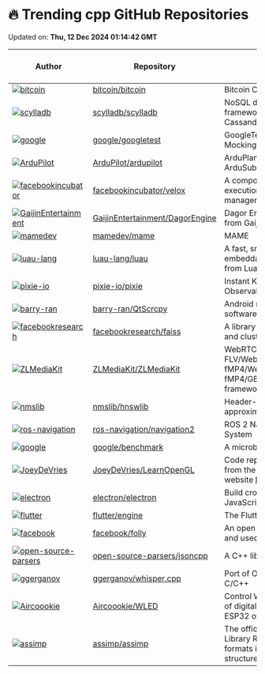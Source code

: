 # 🔥 Trending cpp GitHub Repositories

Updated on: **Thu, 12 Dec 2024 01:14:42 GMT**

| Author | Repository | Description | Language | ⭐ Total Stars | 🌟 Stars Today |
|--------|------------|-------------|----------|----------------|----------------|
| [![bitcoin](https://avatars.githubusercontent.com/u/126646?s=40&v=4)](https://github.com/bitcoin) | [bitcoin/bitcoin](https://github.com/bitcoin/bitcoin) | Bitcoin Core integration/staging tree | C++ | 80591 | 130 |
| [![scylladb](https://avatars.githubusercontent.com/u/1017210?s=40&v=4)](https://github.com/scylladb) | [scylladb/scylladb](https://github.com/scylladb/scylladb) | NoSQL data store using the seastar framework, compatible with Apache Cassandra | C++ | 13708 | 5 |
| [![google](https://avatars.githubusercontent.com/u/12735026?s=40&v=4)](https://github.com/google) | [google/googletest](https://github.com/google/googletest) | GoogleTest - Google Testing and Mocking Framework | C++ | 35014 | 7 |
| [![ArduPilot](https://avatars.githubusercontent.com/u/831867?s=40&v=4)](https://github.com/ArduPilot) | [ArduPilot/ardupilot](https://github.com/ArduPilot/ardupilot) | ArduPlane, ArduCopter, ArduRover, ArduSub source | C++ | 11184 | 15 |
| [![facebookincubator](https://avatars.githubusercontent.com/u/27965151?s=40&v=4)](https://github.com/facebookincubator) | [facebookincubator/velox](https://github.com/facebookincubator/velox) | A composable and fully extensible C++ execution engine library for data management systems. | C++ | 3553 | 5 |
| [![GaijinEntertainment](https://avatars.githubusercontent.com/u/16401507?s=40&v=4)](https://github.com/GaijinEntertainment) | [GaijinEntertainment/DagorEngine](https://github.com/GaijinEntertainment/DagorEngine) | Dagor Engine and Tools source code from Gaijin Games KFT | C++ | 2488 | 32 |
| [![mamedev](https://avatars.githubusercontent.com/u/16355444?s=40&v=4)](https://github.com/mamedev) | [mamedev/mame](https://github.com/mamedev/mame) | MAME | C++ | 8494 | 10 |
| [![luau-lang](https://avatars.githubusercontent.com/u/1106629?s=40&v=4)](https://github.com/luau-lang) | [luau-lang/luau](https://github.com/luau-lang/luau) | A fast, small, safe, gradually typed embeddable scripting language derived from Lua | C++ | 4111 | 5 |
| [![pixie-io](https://avatars.githubusercontent.com/u/2660846?s=40&v=4)](https://github.com/pixie-io) | [pixie-io/pixie](https://github.com/pixie-io/pixie) | Instant Kubernetes-Native Application Observability | C++ | 5645 | 1 |
| [![barry-ran](https://avatars.githubusercontent.com/u/18702692?s=40&v=4)](https://github.com/barry-ran) | [barry-ran/QtScrcpy](https://github.com/barry-ran/QtScrcpy) | Android real-time display control software | C++ | 21166 | 40 |
| [![facebookresearch](https://avatars.githubusercontent.com/u/6422482?s=40&v=4)](https://github.com/facebookresearch) | [facebookresearch/faiss](https://github.com/facebookresearch/faiss) | A library for efficient similarity search and clustering of dense vectors. | C++ | 31896 | 20 |
| [![ZLMediaKit](https://avatars.githubusercontent.com/u/11495632?s=40&v=4)](https://github.com/ZLMediaKit) | [ZLMediaKit/ZLMediaKit](https://github.com/ZLMediaKit/ZLMediaKit) | WebRTC/RTSP/RTMP/HTTP/HLS/HTTP-FLV/WebSocket-FLV/HTTP-TS/HTTP-fMP4/WebSocket-TS/WebSocket-fMP4/GB28181/SRT server and client framework based on C++11 | C++ | 14221 | 8 |
| [![nmslib](https://avatars.githubusercontent.com/u/16265186?s=40&v=4)](https://github.com/nmslib) | [nmslib/hnswlib](https://github.com/nmslib/hnswlib) | Header-only C++/python library for fast approximate nearest neighbors | C++ | 4430 | 5 |
| [![ros-navigation](https://avatars.githubusercontent.com/u/14944147?s=40&v=4)](https://github.com/ros-navigation) | [ros-navigation/navigation2](https://github.com/ros-navigation/navigation2) | ROS 2 Navigation Framework and System | C++ | 2662 | 5 |
| [![google](https://avatars.githubusercontent.com/u/1176427?s=40&v=4)](https://github.com/google) | [google/benchmark](https://github.com/google/benchmark) | A microbenchmark support library | C++ | 9091 | 4 |
| [![JoeyDeVries](https://avatars.githubusercontent.com/u/11600403?s=40&v=4)](https://github.com/JoeyDeVries) | [JoeyDeVries/LearnOpenGL](https://github.com/JoeyDeVries/LearnOpenGL) | Code repository of all OpenGL chapters from the book and its accompanying website https://learnopengl.com | C++ | 11148 | 7 |
| [![electron](https://avatars.githubusercontent.com/u/639601?s=40&v=4)](https://github.com/electron) | [electron/electron](https://github.com/electron/electron) | Build cross-platform desktop apps with JavaScript, HTML, and CSS | C++ | 114706 | 18 |
| [![flutter](https://avatars.githubusercontent.com/u/37626415?s=40&v=4)](https://github.com/flutter) | [flutter/engine](https://github.com/flutter/engine) | The Flutter engine | C++ | 7463 | 0 |
| [![facebook](https://avatars.githubusercontent.com/u/169419?s=40&v=4)](https://github.com/facebook) | [facebook/folly](https://github.com/facebook/folly) | An open-source C++ library developed and used at Facebook. | C++ | 28553 | 6 |
| [![open-source-parsers](https://avatars.githubusercontent.com/u/450656?s=40&v=4)](https://github.com/open-source-parsers) | [open-source-parsers/jsoncpp](https://github.com/open-source-parsers/jsoncpp) | A C++ library for interacting with JSON. | C++ | 8218 | 3 |
| [![ggerganov](https://avatars.githubusercontent.com/u/1991296?s=40&v=4)](https://github.com/ggerganov) | [ggerganov/whisper.cpp](https://github.com/ggerganov/whisper.cpp) | Port of OpenAI's Whisper model in C/C++ | C++ | 36187 | 33 |
| [![Aircoookie](https://avatars.githubusercontent.com/u/7722392?s=40&v=4)](https://github.com/Aircoookie) | [Aircoookie/WLED](https://github.com/Aircoookie/WLED) | Control WS2812B and many more types of digital RGB LEDs with an ESP8266 or ESP32 over WiFi! | C++ | 15261 | 25 |
| [![assimp](https://avatars.githubusercontent.com/u/2323156?s=40&v=4)](https://github.com/assimp) | [assimp/assimp](https://github.com/assimp/assimp) | The official Open-Asset-Importer-Library Repository. Loads 40+ 3D-file-formats into one unified and clean data structure. | C++ | 11080 | 8 |
